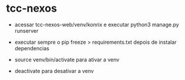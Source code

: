 # tcc-nexos

- acessar tcc-nexos-web/venv/konrix e executar python3 manage.py runserver
- executar sempre o pip freeze > requirements.txt depois de instalar dependencias

- source venv/bin/activate para ativar a venv
- deactivate para desativar a venv 